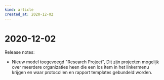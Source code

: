 ```yaml
---
kind: article
created_at: 2020-12-02
---
```


# 2020-12-02

Release notes:

* Nieuw model toegevoegd "Research Project", Dit zijn projecten mogelijk over meerdere organizaties heen die een los item in het linkermenu krijgen en waar protocollen en rapport templates gebundeld worden.

